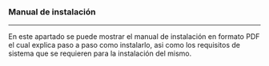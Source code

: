 ### Manual de instalación

---

En este apartado se puede  mostrar el manual de instalación en formato PDF el cual explica paso a paso como instalarlo, asi como los requisitos de sistema que se requieren para la instalación del mismo.